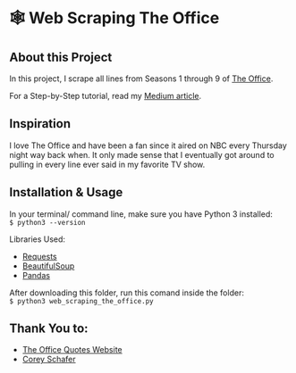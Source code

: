 # 🕸 Web Scraping The Office

## About this Project

In this project, I scrape all lines from Seasons 1 through 9 of [The Office](https://www.officequotes.net/).

For a Step-by-Step tutorial, read my [Medium article](https://medium.com/analytics-vidhya/step-by-step-web-scraping-every-line-from-the-office-in-python-3b28768c56f4).

## Inspiration

I love The Office and have been a fan since it aired on NBC every Thursday night way back when. It only made sense that I eventually got around to pulling in every line ever said in my favorite TV show.

## Installation & Usage

In your terminal/ command line, make sure you have Python 3 installed:
<br>
    `$ python3 --version`
    
Libraries Used:
- [Requests](https://docs.python-requests.org/en/master/)
- [BeautifulSoup](https://www.crummy.com/software/BeautifulSoup/bs4/doc/)
- [Pandas](https://pandas.pydata.org/)

After downloading this folder, run this comand inside the folder:
<br>
    `$ python3 web_scraping_the_office.py`

## Thank You to:

- [The Office Quotes Website](https://www.officequotes.net/)
- [Corey Schafer](https://www.youtube.com/watch?v=ng2o98k983k&ab_channel=CoreySchafer)
